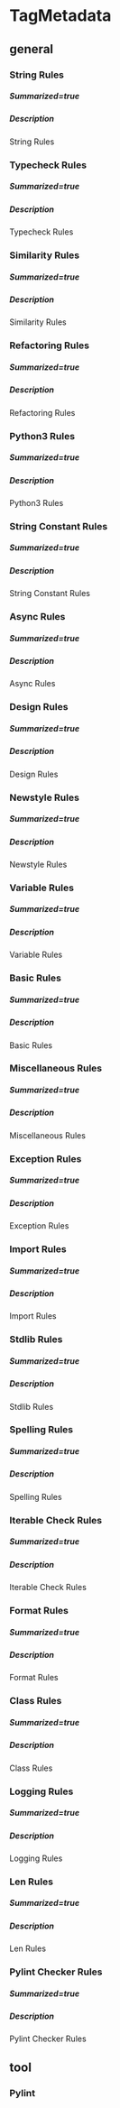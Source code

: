 # TagMetadata
## general
### String Rules
##### Summarized=true
##### Description
  String Rules

### Typecheck Rules
##### Summarized=true
##### Description
  Typecheck Rules

### Similarity Rules
##### Summarized=true
##### Description
  Similarity Rules

### Refactoring Rules
##### Summarized=true
##### Description
  Refactoring Rules

### Python3 Rules
##### Summarized=true
##### Description
  Python3 Rules

### String Constant Rules
##### Summarized=true
##### Description
  String Constant Rules

### Async Rules
##### Summarized=true
##### Description
  Async Rules

### Design Rules
##### Summarized=true
##### Description
  Design Rules

### Newstyle Rules
##### Summarized=true
##### Description
  Newstyle Rules

### Variable Rules
##### Summarized=true
##### Description
  Variable Rules

### Basic Rules
##### Summarized=true
##### Description
  Basic Rules

### Miscellaneous Rules
##### Summarized=true
##### Description
  Miscellaneous Rules

### Exception Rules
##### Summarized=true
##### Description
  Exception Rules

### Import Rules
##### Summarized=true
##### Description
  Import Rules

### Stdlib Rules
##### Summarized=true
##### Description
  Stdlib Rules

### Spelling Rules
##### Summarized=true
##### Description
  Spelling Rules

### Iterable Check Rules
##### Summarized=true
##### Description
  Iterable Check Rules

### Format Rules
##### Summarized=true
##### Description
  Format Rules

### Class Rules
##### Summarized=true
##### Description
  Class Rules

### Logging Rules
##### Summarized=true
##### Description
  Logging Rules

### Len Rules
##### Summarized=true
##### Description
  Len Rules

### Pylint Checker Rules
##### Summarized=true
##### Description
  Pylint Checker Rules

## tool
### Pylint
